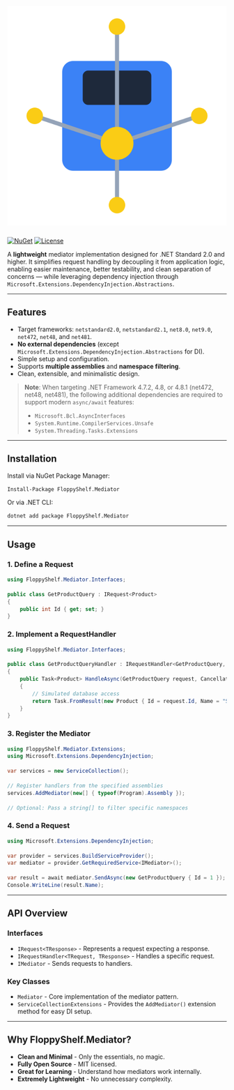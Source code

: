 ﻿# ![FloppyShelf.Mediator](./logos/logo.png)

[![NuGet](https://img.shields.io/nuget/v/FloppyShelf.Mediator.svg?style=flat-square)](https://www.nuget.org/packages/FloppyShelf.Mediator/)
[![License](https://img.shields.io/github/license/FloppyShelf/FloppyShelf.Mediator.svg?style=flat-square)](https://github.com/FloppyShelf/FloppyShelf.Mediator/blob/main/LICENSE)

A **lightweight** mediator implementation designed for .NET Standard 2.0 and higher. It simplifies request handling by decoupling it from application logic, enabling easier maintenance, better testability, and clean separation of concerns — while leveraging dependency injection through `Microsoft.Extensions.DependencyInjection.Abstractions`.

---

## Features
- Target frameworks: `netstandard2.0`, `netstandard2.1`, `net8.0`, `net9.0`, `net472`, `net48`, and `net481`.
- **No external dependencies** (except `Microsoft.Extensions.DependencyInjection.Abstractions` for DI).
- Simple setup and configuration.
- Supports **multiple assemblies** and **namespace filtering**.
- Clean, extensible, and minimalistic design.

> **Note**: When targeting .NET Framework 4.7.2, 4.8, or 4.8.1 (net472, net48, net481), the following additional dependencies are required to support modern `async/await` features:
> - `Microsoft.Bcl.AsyncInterfaces`
> - `System.Runtime.CompilerServices.Unsafe`
> - `System.Threading.Tasks.Extensions`

---

## Installation

Install via NuGet Package Manager:

```bash
Install-Package FloppyShelf.Mediator
```

Or via .NET CLI:

```bash
dotnet add package FloppyShelf.Mediator
```

---

## Usage

### 1. Define a Request

```csharp
using FloppyShelf.Mediator.Interfaces;

public class GetProductQuery : IRequest<Product>
{
    public int Id { get; set; }
}
```

### 2. Implement a RequestHandler

```csharp
using FloppyShelf.Mediator.Interfaces;

public class GetProductQueryHandler : IRequestHandler<GetProductQuery, Product>
{
    public Task<Product> HandleAsync(GetProductQuery request, CancellationToken cancellationToken)
    {
        // Simulated database access
        return Task.FromResult(new Product { Id = request.Id, Name = "Sample Product" });
    }
}
```

### 3. Register the Mediator

```csharp
using FloppyShelf.Mediator.Extensions;
using Microsoft.Extensions.DependencyInjection;

var services = new ServiceCollection();

// Register handlers from the specified assemblies
services.AddMediator(new[] { typeof(Program).Assembly });

// Optional: Pass a string[] to filter specific namespaces
```

### 4. Send a Request

```csharp
using Microsoft.Extensions.DependencyInjection;

var provider = services.BuildServiceProvider();
var mediator = provider.GetRequiredService<IMediator>();

var result = await mediator.SendAsync(new GetProductQuery { Id = 1 });
Console.WriteLine(result.Name);
```

---

## API Overview

### Interfaces

- `IRequest<TResponse>` - Represents a request expecting a response.
- `IRequestHandler<TRequest, TResponse>` - Handles a specific request.
- `IMediator` - Sends requests to handlers.

### Key Classes

- `Mediator` -  Core implementation of the mediator pattern.
- `ServiceCollectionExtensions` - Provides the `AddMediator()` extension method for easy DI setup.

---

## Why FloppyShelf.Mediator?

- **Clean and Minimal** - Only the essentials, no magic.
- **Fully Open Source** - MIT licensed.
- **Great for Learning** - Understand how mediators work internally.
- **Extremely Lightweight** - No unnecessary complexity.
